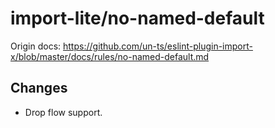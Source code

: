 # import-lite/no-named-default

Origin docs: https://github.com/un-ts/eslint-plugin-import-x/blob/master/docs/rules/no-named-default.md

## Changes

- Drop flow support.
